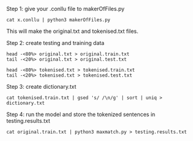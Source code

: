 Step 1: give your .conllu file to makerOfFiles.py
	
	cat x.conllu | python3 makerOfFiles.py

This will make the original.txt and tokenised.txt files.


Step 2: create testing and training data

	head -<80%> original.txt > original.train.txt
	tail -<20%> original.txt > original.test.txt

	head -<80%> tokenised.txt > tokenised.train.txt
	tail -<20%> tokenised.txt > tokenised.test.txt


Step 3: create dictionary.txt

	cat tokenised.train.txt | gsed 's/ /\n/g' | sort | uniq > dictionary.txt


Step 4: run the model and store the tokenized sentences in testing.results.txt

	cat original.train.txt | python3 maxmatch.py > testing.results.txt

